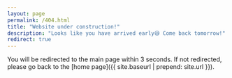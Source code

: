 ```yaml
---
layout: page
permalink: /404.html
title: "Website under construction!"
description: "Looks like you have arrived early😅 Come back tomorrow!"
redirect: true
---
```


You will be redirected to the main page within 3 seconds. If not redirected, please go back to the [home page]({{ site.baseurl | prepend: site.url }}).
